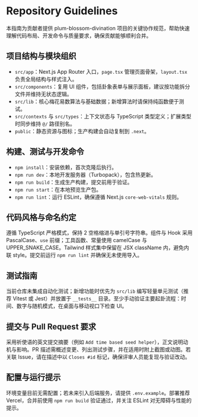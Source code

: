 # Repository Guidelines

本指南为贡献者提供 plum-blossom-divination 项目的关键协作规范，帮助快速理解代码布局、开发命令与质量要求，确保贡献能够顺利合并。

## 项目结构与模块组织
- `src/app`：Next.js App Router 入口，`page.tsx` 管理页面骨架，`layout.tsx` 负责全局结构与样式注入。
- `src/components`：复用 UI 组件，包括卦象表单与展示面板，建议按功能拆分文件并维持无状态逻辑。
- `src/lib`：核心梅花易数算法与基础数据；新增算法时请保持纯函数便于测试。
- `src/contexts` 与 `src/types`：上下文状态与 TypeScript 类型定义；扩展类型时同步维持 `@/` 路径别名。
- `public`：静态资源与图标；生产构建会自动复制到 `.next`。

## 构建、测试与开发命令
- `npm install`：安装依赖，首次克隆后执行。
- `npm run dev`：本地开发服务器（Turbopack），包含热更新。
- `npm run build`：生成生产构建，提交前用于验证。
- `npm run start`：在本地预览生产包。
- `npm run lint`：运行 ESLint，确保遵循 Next.js `core-web-vitals` 规则。

## 代码风格与命名约定
遵循 TypeScript 严格模式，保持 2 空格缩进与单引号字符串。组件与 Hook 采用 PascalCase、`use` 前缀；工具函数、常量使用 camelCase 与 UPPER_SNAKE_CASE。Tailwind 样式集中保留在 JSX className 内，避免内联 style。提交前运行 `npm run lint` 并确保无未使用导入。

## 测试指南
当前仓库未集成自动化测试；新增功能时优先为 `src/lib` 编写轻量单元测试（推荐 Vitest 或 Jest）并放置于 `__tests__` 目录。至少手动验证主要起卦流程：时间、数字与随机模式，在桌面与移动视口下检查 UI。

## 提交与 Pull Request 要求
采用祈使语的英文提交摘要（例如 `Add time based seed helper`），正文说明动机与影响。PR 描述需概述变更、列出测试步骤，并在适用时附上截图或动图。若关联 Issue，请在描述中以 `Closes #id` 标记，确保评审人员能复现与验证改动。

## 配置与运行提示
环境变量目前无需配置；若未来引入后端服务，请提供 `.env.example`。部署推荐 Vercel，合并前使用 `npm run build` 验证通过，并关注 ESLint 对无障碍与性能的提示。
